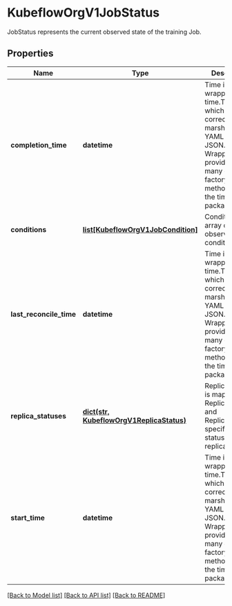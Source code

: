 # KubeflowOrgV1JobStatus

JobStatus represents the current observed state of the training Job.
## Properties
Name | Type | Description | Notes
------------ | ------------- | ------------- | -------------
**completion_time** | **datetime** | Time is a wrapper around time.Time which supports correct marshaling to YAML and JSON.  Wrappers are provided for many of the factory methods that the time package offers. | [optional] 
**conditions** | [**list[KubeflowOrgV1JobCondition]**](KubeflowOrgV1JobCondition.md) | Conditions is an array of current observed job conditions. | [optional] 
**last_reconcile_time** | **datetime** | Time is a wrapper around time.Time which supports correct marshaling to YAML and JSON.  Wrappers are provided for many of the factory methods that the time package offers. | [optional] 
**replica_statuses** | [**dict(str, KubeflowOrgV1ReplicaStatus)**](KubeflowOrgV1ReplicaStatus.md) | ReplicaStatuses is map of ReplicaType and ReplicaStatus, specifies the status of each replica. | [optional] 
**start_time** | **datetime** | Time is a wrapper around time.Time which supports correct marshaling to YAML and JSON.  Wrappers are provided for many of the factory methods that the time package offers. | [optional] 

[[Back to Model list]](../README.md#documentation-for-models) [[Back to API list]](../README.md#documentation-for-api-endpoints) [[Back to README]](../README.md)


